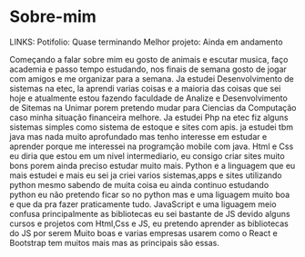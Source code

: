# Sobre-mim
LINKS:
Potifolio: Quase terminando
Melhor projeto: Ainda em andamento

Começando a falar sobre mim eu gosto de animais e escutar musica, faço academia e passo tempo estudando, nos finais de semana gosto de jogar com amigos e me organizar para a semana.
Ja estudei Desenvolvimento de sistemas na etec, la aprendi varias coisas e a maioria das coisas que sei hoje e atualmente estou fazendo faculdade de Analize e Desenvolvimento de Sitemas na Unimar porem pretendo mudar para Ciencias da Computação caso minha situação financeira melhore.
Ja estudei Php na etec fiz alguns sistemas simples como sistema de estoque e sites com apis.
ja estudei tbm java mas nada muito aprofundado mas tenho interesse em estudar e aprender porque me interessei na programção mobile com java.
Html e Css eu diria que estou em um nivel intermediario, eu consigo criar sites muito bons porem ainda preciso estudar muito mais.
Python e a linguagem que eu mais estudei e mais eu sei ja criei varios sistemas,apps e sites utilizando python mesmo sabendo de muita coisa eu ainda continuo estudando python eu não pretendo ficar so no python mas e uma liguagem muito boa e que da pra fazer praticamente tudo.
JavaScript e uma liguagem meio confusa principalmente as bibliotecas eu sei bastante de JS devido alguns cursos e projetos com Html,Css e JS, eu pretendo aprender as bibliotecas do JS por serem Muito boas e varias empresas usarem como o React e Bootstrap tem muitos mais mas as principais são essas.
